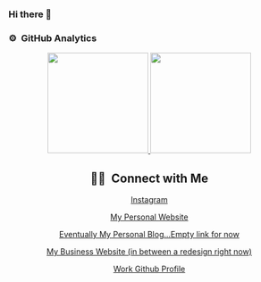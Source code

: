 ### Hi there 👋

### ⚙️ &nbsp;GitHub Analytics

<p align="center">
<a href="https://github.com/hola-there">
  <img height="180em" src="https://github-readme-stats-eight-theta.vercel.app/api?username=hola-there&show_icons=true&theme=algolia&include_all_commits=true&count_private=true"/>
  <img height="180em" src="https://github-readme-stats-eight-theta.vercel.app/api/top-langs/?username=hola-there&layout=compact&langs_count=8&theme=algolia"/>
</a>
</p>

<h2 align="center">
🤝🏻 &nbsp;Connect with Me
</h2>
  
<p align="center">
  <a href="https://www.instagram.com/olabamisaiye/">Instagram</a>
</p>
<p align="center">  
  <a href="https://checkout.olabamisaiye.me/">My Personal Website</a>
</p>
<p align="center">
  <a href="#">Eventually My Personal Blog...Empty link for now</a>
</p>
<p align="center">
  <a href="https://swapp.solutions">My Business Website (in between a redesign right now)</a>
</p>
<p align="center">
  <a href="https://github.com/ola-pt">Work Github Profile</a>
</p>

<!--
**hola-there/hola-there** is a ✨ _special_ ✨ repository because its `README.md` (this file) appears on your GitHub profile.

Here are some ideas to get you started:

- 🔭 I’m currently working on ...
- 🌱 I’m currently learning ...
- 👯 I’m looking to collaborate on ...
- 🤔 I’m looking for help with ...
- 💬 Ask me about ...
- 📫 How to reach me: ...
- 😄 Pronouns: ...
- ⚡ Fun fact: ...
-->
